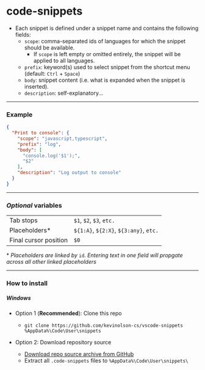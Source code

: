 
# code-snippets

* Each snippet is defined under a snippet name and contains the following fields:
  * `scope`: comma-separated ids of languages for which the snippet should be available.
    * If `scope` is left empty or omitted entirely, the snippet will be applied to all languages.
  * `prefix`: keyword(s) used to select snippet from the shortcut menu (default: `Ctrl` + `Space`)
  * `body`: snippet content (i.e. what is expanded when the snippet is inserted).
  * `description`: self-explanatory...

* * *

### Example

```json
{
  "Print to console": {
    "scope": "javascript,typescript",
    "prefix": "log",
    "body": [
      "console.log('$1');",
      "$2"
    ],
    "description": "Log output to console"
  }
}
```

* * *

### *Optional* variables

|||
|-|-|
|Tab stops|`$1`, `$2`, `$3`, `etc.`|
|Placeholders*|`${1:A}`, `${2:X}`, `${3:any}`, `etc.`|
|Final cursor position|`$0`|
\* *Placeholders are linked by* `id`. *Entering text in one field will propgate across all other linked placeholders*

* * *

### How to install

##### Windows
* Option 1 (**Recommended**): Clone this repo
  * `git clone https://github.com/kevinolson-cs/vscode-snippets %AppData%\Code\User\snippets`

* Option 2: Download repository source
  * [Download repo source archive from GitHub](https://github.com/kevinolson-cs/vscode-snippets/archive/refs/heads/main.zip)
  * Extract all `.code-snippets` files to `%AppData%\Code\User\snippets\`